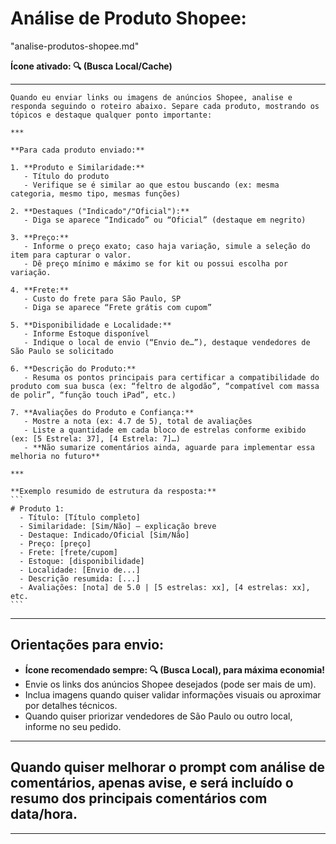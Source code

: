 # **Análise de Produto Shopee:**
"analise-produtos-shopee.md"


**Ícone ativado: 🔍 (Busca Local/Cache)**  

***
````
Quando eu enviar links ou imagens de anúncios Shopee, analise e responda seguindo o roteiro abaixo. Separe cada produto, mostrando os tópicos e destaque qualquer ponto importante:

***

**Para cada produto enviado:**

1. **Produto e Similaridade:**
   - Título do produto
   - Verifique se é similar ao que estou buscando (ex: mesma categoria, mesmo tipo, mesmas funções)

2. **Destaques ("Indicado"/"Oficial"):**
   - Diga se aparece “Indicado” ou “Oficial” (destaque em negrito)

3. **Preço:**
   - Informe o preço exato; caso haja variação, simule a seleção do item para capturar o valor.
   - Dê preço mínimo e máximo se for kit ou possui escolha por variação.

4. **Frete:**
   - Custo do frete para São Paulo, SP
   - Diga se aparece “Frete grátis com cupom”

5. **Disponibilidade e Localidade:**
   - Informe Estoque disponível
   - Indique o local de envio (“Envio de…”), destaque vendedores de São Paulo se solicitado

6. **Descrição do Produto:**
   - Resuma os pontos principais para certificar a compatibilidade do produto com sua busca (ex: “feltro de algodão”, “compatível com massa de polir”, “função touch iPad”, etc.)

7. **Avaliações do Produto e Confiança:**  
   - Mostre a nota (ex: 4.7 de 5), total de avaliações
   - Liste a quantidade em cada bloco de estrelas conforme exibido (ex: [5 Estrela: 37], [4 Estrela: 7]…)
   - **Não sumarize comentários ainda, aguarde para implementar essa melhoria no futuro**

***

**Exemplo resumido de estrutura da resposta:**
```
# Produto 1:
  - Título: [Título completo]
  - Similaridade: [Sim/Não] — explicação breve
  - Destaque: Indicado/Oficial [Sim/Não]
  - Preço: [preço]
  - Frete: [frete/cupom]
  - Estoque: [disponibilidade]
  - Localidade: [Envio de...]
  - Descrição resumida: [...]
  - Avaliações: [nota] de 5.0 | [5 estrelas: xx], [4 estrelas: xx], etc.
```
````

***

## **Orientações para envio:**
- **Ícone recomendado sempre: 🔍 (Busca Local), para máxima economia!**
- Envie os links dos anúncios Shopee desejados (pode ser mais de um).
- Inclua imagens quando quiser validar informações visuais ou aproximar por detalhes técnicos.
- Quando quiser priorizar vendedores de São Paulo ou outro local, informe no seu pedido.

***

## **Quando quiser melhorar o prompt com análise de comentários**, apenas avise, e será incluído o resumo dos principais comentários com data/hora.

***


